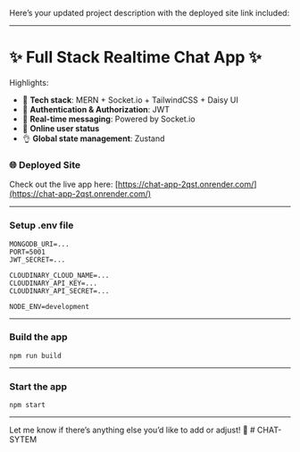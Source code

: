 Here’s your updated project description with the deployed site link included:

---

# ✨ Full Stack Realtime Chat App ✨

Highlights:

- 🌟 **Tech stack**: MERN + Socket.io + TailwindCSS + Daisy UI  
- 🎃 **Authentication & Authorization**: JWT  
- 👾 **Real-time messaging**: Powered by Socket.io  
- 🚀 **Online user status**  
- 👌 **Global state management**: Zustand  

### 🌐 **Deployed Site**  
Check out the live app here: [https://chat-app-2qst.onrender.com/](https://chat-app-2qst.onrender.com/)

---

### Setup .env file

```env
MONGODB_URI=...
PORT=5001
JWT_SECRET=...

CLOUDINARY_CLOUD_NAME=...
CLOUDINARY_API_KEY=...
CLOUDINARY_API_SECRET=...

NODE_ENV=development
```

---

### Build the app

```shell
npm run build
```

---

### Start the app

```shell
npm start
```

--- 

Let me know if there’s anything else you’d like to add or adjust! 🚀
#   C H A T - S Y T E M  
 